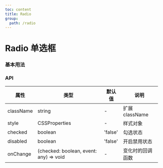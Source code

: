 ```yaml
---
toc: content
title: Radio
group:
  path: /radio
---
```


# Radio 单选框

### 基本用法

<code src="./demo/Basic.tsx"></code>

### API

| 属性      | 类型                                   | 默认值  | 说明             |
| --------- | -------------------------------------- | ------- | ---------------- |
| className | string                                 | -       | 扩展 className   |
| style     | CSSProperties                          | -       | 样式对象         |
| checked   | boolean                                | 'false' | 勾选状态         |
| disabled  | boolean                                | 'false' | 开启禁用状态     |
| onChange  | (checked: boolean, event: any) => void | -       | 变化时的回调函数 |
